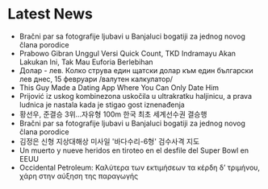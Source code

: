# Latest News
-  Bračni par sa fotografije ljubavi u Banjaluci bogatiji za jednog novog člana porodice
-  Prabowo Gibran Unggul Versi Quick Count, TKD Indramayu Akan Lakukan Ini, Tak Mau Euforia Berlebihan
-  Долар - лев. Колко струва един щатски долар към един български лев днес, 15 февруари /валутен калкулатор/
-  This Guy Made a Dating App Where You Can Only Date Him
-  Prijović iz uskog kombinezona uskočila u ultrakratku haljinicu, a prava ludnica je nastala kada je stigao gost iznenađenja
-  황선우, 준결승 3위…자유형 100m 한국 최초 세계선수권 결승행
-  Bračni par sa fotografije ljubavi u Banjaluci bogatiji za jednog novog člana porodice
-  김정은 신형 지상대해상 미사일 '바다수리-6형' 검수사격 지도
-  Un muerto y nueve heridos en tiroteo en el desfile del Super Bowl en EEUU
-  Occidental Petroleum: Καλύτερα των εκτιμήσεων τα κέρδη δ’ τριμήνου, χάρη στην αύξηση της παραγωγής
